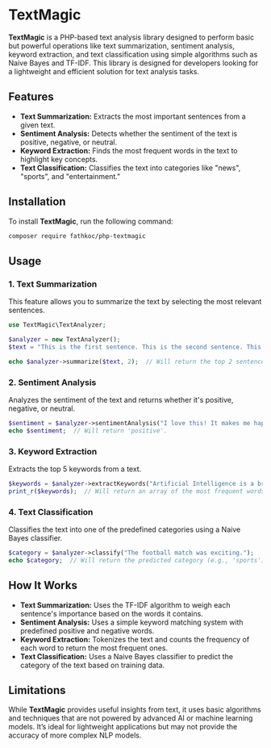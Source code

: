 
# **TextMagic** 

**TextMagic** is a PHP-based text analysis library designed to perform basic but powerful operations like text summarization, sentiment analysis, keyword extraction, and text classification using simple algorithms such as Naive Bayes and TF-IDF. This library is designed for developers looking for a lightweight and efficient solution for text analysis tasks.

## **Features**

- **Text Summarization:** Extracts the most important sentences from a given text.
- **Sentiment Analysis:** Detects whether the sentiment of the text is positive, negative, or neutral.
- **Keyword Extraction:** Finds the most frequent words in the text to highlight key concepts.
- **Text Classification:** Classifies the text into categories like "news", "sports", and "entertainment."

## **Installation**

To install **TextMagic**, run the following command:

```bash
composer require fathkoc/php-textmagic
```

## **Usage**

### 1. **Text Summarization**

This feature allows you to summarize the text by selecting the most relevant sentences.

```php
use TextMagic\TextAnalyzer;

$analyzer = new TextAnalyzer();
$text = "This is the first sentence. This is the second sentence. This is the third sentence.";

echo $analyzer->summarize($text, 2);  // Will return the top 2 sentences.
```

### 2. **Sentiment Analysis**

Analyzes the sentiment of the text and returns whether it's positive, negative, or neutral.

```php
$sentiment = $analyzer->sentimentAnalysis("I love this! It makes me happy.");
echo $sentiment;  // Will return 'positive'.
```

### 3. **Keyword Extraction**

Extracts the top 5 keywords from a text.

```php
$keywords = $analyzer->extractKeywords("Artificial Intelligence is a branch of computer science.");
print_r($keywords);  // Will return an array of the most frequent words.
```

### 4. **Text Classification**

Classifies the text into one of the predefined categories using a Naive Bayes classifier.

```php
$category = $analyzer->classify("The football match was exciting.");
echo $category;  // Will return the predicted category (e.g., 'sports').
```

## **How It Works**

- **Text Summarization:** Uses the TF-IDF algorithm to weigh each sentence's importance based on the words it contains.
- **Sentiment Analysis:** Uses a simple keyword matching system with predefined positive and negative words.
- **Keyword Extraction:** Tokenizes the text and counts the frequency of each word to return the most frequent ones.
- **Text Classification:** Uses a Naive Bayes classifier to predict the category of the text based on training data.

## **Limitations**

While **TextMagic** provides useful insights from text, it uses basic algorithms and techniques that are not powered by advanced AI or machine learning models. It’s ideal for lightweight applications but may not provide the accuracy of more complex NLP models.
